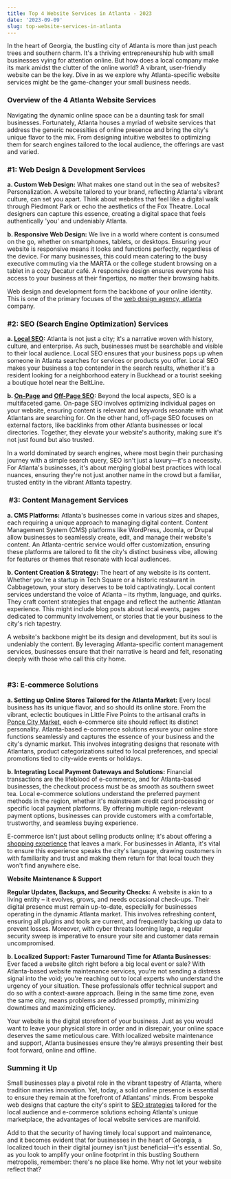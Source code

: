 ```yaml
---
title: Top 4 Website Services in Atlanta - 2023
date: '2023-09-09'
slug: top-website-services-in-atlanta
---
```

<!-- wp:paragraph -->
<p>In the heart of Georgia, the bustling city of Atlanta is more than just peach trees and southern charm. It's a thriving entrepreneurship hub with small businesses vying for attention online. But how does a local company make its mark amidst the clutter of the online world? A vibrant, user-friendly website can be the key. Dive in as we explore why Atlanta-specific website services might be the game-changer your small business needs.</p>
<!-- /wp:paragraph -->

<!-- wp:heading {"level":3} -->
<h3 class="wp-block-heading">Overview of the 4 Atlanta Website Services</h3>
<!-- /wp:heading -->

<!-- wp:paragraph -->
<p>Navigating the dynamic online space can be a daunting task for small businesses. Fortunately, Atlanta houses a myriad of website services that address the generic necessities of online presence and bring the city's unique flavor to the mix. From designing intuitive websites to optimizing them for search engines tailored to the local audience, the offerings are vast and varied.</p>
<!-- /wp:paragraph -->

<!-- wp:heading {"level":3} -->
<h3 class="wp-block-heading">#1: Web Design &amp; Development Services</h3>
<!-- /wp:heading -->

<!-- wp:paragraph -->
<p><strong>a. Custom Web Design:</strong> What makes one stand out in the sea of websites? Personalization. A website tailored to your brand, reflecting Atlanta's vibrant culture, can set you apart. Think about websites that feel like a digital walk through Piedmont Park or echo the aesthetics of the Fox Theatre. Local designers can capture this essence, creating a digital space that feels authentically 'you' and undeniably Atlanta.<br></p>
<!-- /wp:paragraph -->

<!-- wp:paragraph -->
<p><strong>b. Responsive Web Design:</strong> We live in a world where content is consumed on the go, whether on smartphones, tablets, or desktops. Ensuring your website is responsive means it looks and functions perfectly, regardless of the device. For many businesses, this could mean catering to the busy executive commuting via the MARTA or the college student browsing on a tablet in a cozy Decatur café. A responsive design ensures everyone has access to your business at their fingertips, no matter their browsing habits.<br></p>
<!-- /wp:paragraph -->

<!-- wp:paragraph -->
<p>Web design and development form the backbone of your online identity. This is one of the primary focuses of the <a href="https://peakwebdesignstudio.com">web design agency, atlanta</a> company.</p>
<!-- /wp:paragraph -->

<!-- wp:heading {"level":3} -->
<h3 class="wp-block-heading">#2: SEO (Search Engine Optimization) Services</h3>
<!-- /wp:heading -->

<!-- wp:paragraph -->
<p><strong>a. <a href="https://www.waytoidea.com/local-seo/" target="_blank" data-type="post" data-id="6639" rel="noreferrer noopener">Local SEO</a>:</strong> Atlanta is not just a city; it's a narrative woven with history, culture, and enterprise. As such, businesses must be searchable and visible to their local audience. Local SEO ensures that your business pops up when someone in Atlanta searches for services or products you offer. Local SEO makes your business a top contender in the search results, whether it's a resident looking for a neighborhood eatery in Buckhead or a tourist seeking a boutique hotel near the BeltLine.<br></p>
<!-- /wp:paragraph -->

<!-- wp:paragraph -->
<p><strong>b. <a href="https://www.waytoidea.com/on-page-seo/" target="_blank" data-type="post" data-id="6629" rel="noreferrer noopener">On-Page</a> and <a href="https://www.waytoidea.com/off-page-seo/" target="_blank" data-type="post" data-id="16" rel="noreferrer noopener">Off</a><a href="https://www.waytoidea.com/off-page-seo/" data-type="post" data-id="16">-</a><a href="https://www.waytoidea.com/off-page-seo/" target="_blank" data-type="post" data-id="16" rel="noreferrer noopener">Page SEO</a>:</strong> Beyond the local aspects, SEO is a multifaceted game. On-page SEO involves optimizing individual pages on your website, ensuring content is relevant and keywords resonate with what Atlantans are searching for. On the other hand, off-page SEO focuses on external factors, like backlinks from other Atlanta businesses or local directories. Together, they elevate your website's authority, making sure it's not just found but also trusted.</p>
<!-- /wp:paragraph -->

<!-- wp:paragraph -->
<p>In a world dominated by search engines, where most begin their purchasing journey with a simple search query, SEO isn't just a luxury—it's a necessity. For Atlanta's businesses, it's about merging global best practices with local nuances, ensuring they're not just another name in the crowd but a familiar, trusted entity in the vibrant Atlanta tapestry.<br></p>
<!-- /wp:paragraph -->

<!-- wp:heading {"level":3} -->
<h3 class="wp-block-heading">&nbsp;#3: Content Management Services</h3>
<!-- /wp:heading -->

<!-- wp:paragraph -->
<p><strong>a. CMS Platforms:</strong> Atlanta's businesses come in various sizes and shapes, each requiring a unique approach to managing digital content. Content Management System (CMS) platforms like WordPress, Joomla, or Drupal allow businesses to seamlessly create, edit, and manage their website's content. An Atlanta-centric service would offer customization, ensuring these platforms are tailored to fit the city's distinct business vibe, allowing for features or themes that resonate with local audiences.<br></p>
<!-- /wp:paragraph -->

<!-- wp:paragraph -->
<p><strong>b. Content Creation &amp; Strategy:</strong> The heart of any website is its content. Whether you're a startup in Tech Square or a historic restaurant in Cabbagetown, your story deserves to be told captivatingly. Local content services understand the voice of Atlanta – its rhythm, language, and quirks. They craft content strategies that engage and reflect the authentic Atlantan experience. This might include blog posts about local events, pages dedicated to community involvement, or stories that tie your business to the city's rich tapestry.<br></p>
<!-- /wp:paragraph -->

<!-- wp:paragraph -->
<p>A website's backbone might be its design and development, but its soul is undeniably the content. By leveraging Atlanta-specific content management services, businesses ensure that their narrative is heard and felt, resonating deeply with those who call this city home.</p>
<!-- /wp:paragraph -->

<!-- wp:heading {"level":3} -->
<h3 class="wp-block-heading"><br>#3: E-commerce Solutions</h3>
<!-- /wp:heading -->

<!-- wp:paragraph -->
<p><strong>a. Setting up Online Stores Tailored for the Atlanta Market:</strong> Every local business has its unique flavor, and so should its online store. From the vibrant, eclectic boutiques in Little Five Points to the artisanal crafts in <a href="https://www.poncecitymarket.com/">Ponce City Market</a>, each e-commerce site should reflect its distinct personality. Atlanta-based e-commerce solutions ensure your online store functions seamlessly and captures the essence of your business and the city's dynamic market. This involves integrating designs that resonate with Atlantans, product categorizations suited to local preferences, and special promotions tied to city-wide events or holidays.<br></p>
<!-- /wp:paragraph -->

<!-- wp:paragraph -->
<p><strong>b. Integrating Local Payment Gateways and Solutions:</strong> Financial transactions are the lifeblood of e-commerce, and for Atlanta-based businesses, the checkout process must be as smooth as southern sweet tea. Local e-commerce solutions understand the preferred payment methods in the region, whether it's mainstream credit card processing or specific local payment platforms. By offering multiple region-relevant payment options, businesses can provide customers with a comfortable, trustworthy, and seamless buying experience.<br></p>
<!-- /wp:paragraph -->

<!-- wp:paragraph -->
<p>E-commerce isn't just about selling products online; it's about offering a <a href="https://endearhq.com/blog/shopping-experience">shopping experience</a> that leaves a mark. For businesses in Atlanta, it's vital to ensure this experience speaks the city's language, drawing customers in with familiarity and trust and making them return for that local touch they won't find anywhere else.<br></p>
<!-- /wp:paragraph -->

<!-- wp:paragraph -->
<p><strong>Website Maintenance &amp; Support</strong></p>
<!-- /wp:paragraph -->

<!-- wp:paragraph -->
<p><strong>Regular Updates, Backups, and Security Checks:</strong> A website is akin to a living entity – it evolves, grows, and needs occasional check-ups. Their digital presence must remain up-to-date, especially for businesses operating in the dynamic Atlanta market. This involves refreshing content, ensuring all plugins and tools are current, and frequently backing up data to prevent losses. Moreover, with cyber threats looming large, a regular security sweep is imperative to ensure your site and customer data remain uncompromised.<br></p>
<!-- /wp:paragraph -->

<!-- wp:paragraph -->
<p><strong>b. Localized Support: Faster Turnaround Time for Atlanta Businesses:</strong> Ever faced a website glitch right before a big local event or sale? With Atlanta-based website maintenance services, you're not sending a distress signal into the void; you're reaching out to local experts who understand the urgency of your situation. These professionals offer technical support and do so with a context-aware approach. Being in the same time zone, even the same city, means problems are addressed promptly, minimizing downtimes and maximizing efficiency.<br></p>
<!-- /wp:paragraph -->

<!-- wp:paragraph -->
<p>Your website is the digital storefront of your business. Just as you would want to leave your physical store in order and in disrepair, your online space deserves the same meticulous care. With localized website maintenance and support, Atlanta businesses ensure they're always presenting their best foot forward, online and offline.<br></p>
<!-- /wp:paragraph -->

<!-- wp:heading {"level":3} -->
<h3 class="wp-block-heading">Summing it Up</h3>
<!-- /wp:heading -->

<!-- wp:paragraph -->
<p>Small businesses play a pivotal role in the vibrant tapestry of Atlanta, where tradition marries innovation. Yet, today, a solid online presence is essential to ensure they remain at the forefront of Atlantans' minds. From bespoke web designs that capture the city's spirit to <a href="https://www.waytoidea.com/strategies-that-top-seo-companies-use/" target="_blank" data-type="post" data-id="4392" rel="noreferrer noopener">SEO strategies</a> tailored for the local audience and e-commerce solutions echoing Atlanta's unique marketplace, the advantages of local website services are manifold.<br></p>
<!-- /wp:paragraph -->

<!-- wp:paragraph -->
<p>Add to that the security of having timely local support and maintenance, and it becomes evident that for businesses in the heart of Georgia, a localized touch in their digital journey isn't just beneficial—it's essential. So, as you look to amplify your online footprint in this bustling Southern metropolis, remember: there's no place like home. Why not let your website reflect that?</p>
<!-- /wp:paragraph -->
